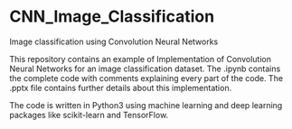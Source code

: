 # CNN_Image_Classification
Image classification using Convolution Neural Networks


This repository contains an example of Implementation of Convolution Neural Networks for an image classification dataset.
The .ipynb contains the complete code with comments explaining every part of the code.
The .pptx file contains further details about this implementation.

The code is written in Python3 using machine learning and deep learning packages like scikit-learn and TensorFlow.
